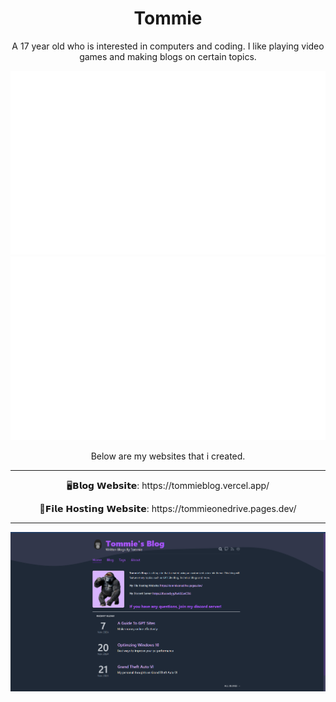 <h1 align="center">Tommie</h1>
    <p align="center">
    </b> A 17 year old who is interested in computers and coding. I like playing video games and making blogs on certain topics.                              
    </p>
    <p align="center">
   <img src="https://github.com/elite159844/github-stats/blob/master/generated/overview.svg#gh-dark-mode-only" />
   <img src="https://github.com/elite159844/github-stats/blob/master/generated/languages.svg#gh-dark-mode-only" />
        </p>
    <p align="center">
      Below are my websites that i created.
        <hr>
         <p align="center">
        🖥️𝗕𝗹𝗼𝗴 𝗪𝗲𝗯𝘀𝗶𝘁𝗲: https://tommieblog.vercel.app/
        <p align="center">
        📁𝗙𝗶𝗹𝗲 𝗛𝗼𝘀𝘁𝗶𝗻𝗴 𝗪𝗲𝗯𝘀𝗶𝘁𝗲: https://tommieonedrive.pages.dev/
        <hr>
    <img src="https://github.com/elite159844/elite159844/blob/main/myblogwebsite.png?raw=true">
  </p>
   
    

